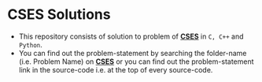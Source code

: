 # CSES Solutions
* This repository consists of solution to problem of [**CSES**](https://cses.fi/) in `C, C++` and `Python`.  
* You can find out the problem-statement by searching the folder-name (i.e. Problem Name) on [**CSES**](https://cses.fi/problemset/list/) or you can find out the problem-statement link in the source-code i.e. at the top of every source-code.
